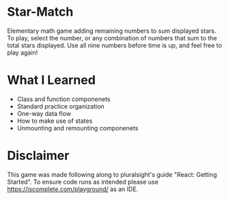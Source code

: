 # Star-Match
Elementary math game adding remaining numbers to sum displayed stars. To play, select the number, or any combination of numbers that sum to the total stars displayed. Use all nine numbers before time is up, and feel free to play again!
# What I Learned
* Class and function componenets
* Standard practice organization
* One-way data flow
* How to make use of states
* Unmounting and remounting componenets
# Disclaimer
This game was made following along to pluralsight's guide "React: Getting Started". To ensure code runs as intended please use https://jscomplete.com/playground/ as an IDE.
